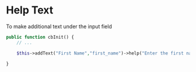 # Help Text

To make additional text under the input field

```php
public function cbInit() {
    // ...

    $this->addText("First Name","first_name")->help("Enter the first name");

}
```